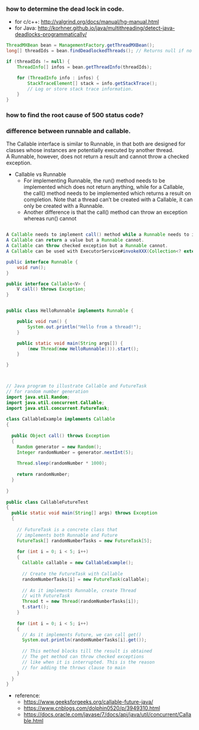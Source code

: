 ### how to determine the dead lock in code.
- for c/c++: http://valgrind.org/docs/manual/hg-manual.html
- for Java: http://korhner.github.io/java/multithreading/detect-java-deadlocks-programmatically/
```Java
ThreadMXBean bean = ManagementFactory.getThreadMXBean();
long[] threadIds = bean.findDeadlockedThreads(); // Returns null if no threads are deadlocked.

if (threadIds != null) {
    ThreadInfo[] infos = bean.getThreadInfo(threadIds);

    for (ThreadInfo info : infos) {
        StackTraceElement[] stack = info.getStackTrace();
        // Log or store stack trace information.
    }
}
```


### how to find the root cause of 500 status code?


### difference between runnable and callable.
The Callable interface is similar to Runnable, in that both are designed for classes whose instances are potentially executed by another thread.   
A Runnable, however, does not return a result and cannot throw a checked exception.  

- Callable vs Runnable
  - For implementing Runnable, the run() method needs to be implemented which does not return anything, while for a Callable, the call() method needs to be implemented which returns a result on completion. Note that a thread can’t be created with a Callable, it can only be created with a Runnable.
  - Another difference is that the call() method can throw an exception whereas run() cannot


```Java

A Callable needs to implement call() method while a Runnable needs to implement run() method.
A Callable can return a value but a Runnable cannot.
A Callable can throw checked exception but a Runnable cannot.
A Callable can be used with ExecutorService#invokeXXX(Collection<? extends Callable<T>> tasks) methods but a Runnable cannot be.

public interface Runnable {
    void run();
}

public interface Callable<V> {
    V call() throws Exception;
}


public class HelloRunnable implements Runnable {

    public void run() {
        System.out.println("Hello from a thread!");
    }   

    public static void main(String args[]) {
        (new Thread(new HelloRunnable())).start();
    }

}



// Java program to illustrate Callable and FutureTask 
// for random number generation 
import java.util.Random; 
import java.util.concurrent.Callable; 
import java.util.concurrent.FutureTask; 
  
class CallableExample implements Callable 
{ 
  
  public Object call() throws Exception 
  { 
    Random generator = new Random(); 
    Integer randomNumber = generator.nextInt(5); 
  
    Thread.sleep(randomNumber * 1000); 
  
    return randomNumber; 
  } 
  
} 
  
public class CallableFutureTest 
{ 
  public static void main(String[] args) throws Exception 
  { 
  
    // FutureTask is a concrete class that 
    // implements both Runnable and Future 
    FutureTask[] randomNumberTasks = new FutureTask[5]; 
  
    for (int i = 0; i < 5; i++) 
    { 
      Callable callable = new CallableExample(); 
  
      // Create the FutureTask with Callable 
      randomNumberTasks[i] = new FutureTask(callable); 
  
      // As it implements Runnable, create Thread 
      // with FutureTask 
      Thread t = new Thread(randomNumberTasks[i]); 
      t.start(); 
    } 
  
    for (int i = 0; i < 5; i++) 
    { 
      // As it implements Future, we can call get() 
      System.out.println(randomNumberTasks[i].get()); 
  
      // This method blocks till the result is obtained 
      // The get method can throw checked exceptions 
      // like when it is interrupted. This is the reason 
      // for adding the throws clause to main 
    } 
  } 
} 


```
- reference: 
  - https://www.geeksforgeeks.org/callable-future-java/
  - https://www.cnblogs.com/dolphin0520/p/3949310.html
  - https://docs.oracle.com/javase/7/docs/api/java/util/concurrent/Callable.html
  
